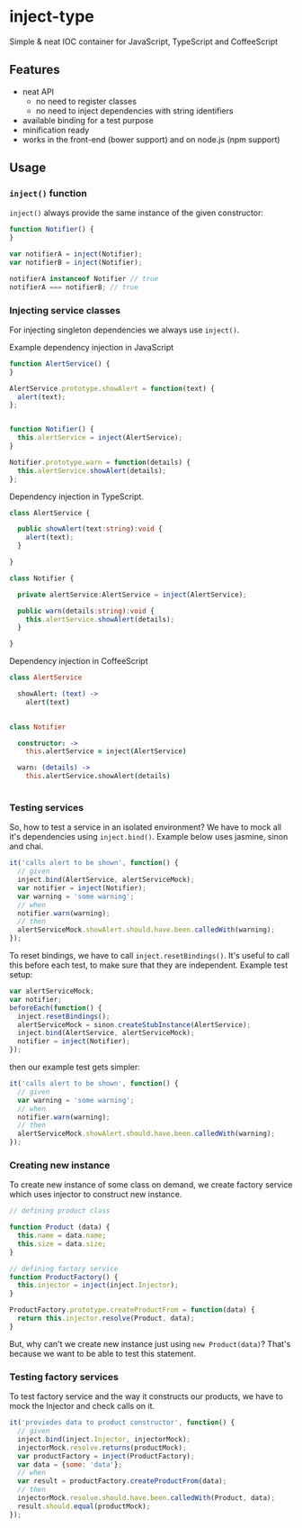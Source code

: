 # inject-type
Simple & neat IOC container for JavaScript, TypeScript and CoffeeScript

## Features
- neat API
  - no need to register classes
  - no need to inject dependencies with string identifiers
- available binding for a test purpose
- minification ready
- works in the front-end (bower support) and on node.js (npm support)

## Usage

### `inject()` function

`inject()` always provide the same instance of the given constructor:

```javascript
function Notifier() {
}

var notifierA = inject(Notifier);
var notifierB = inject(Notifier);

notifierA instanceof Notifier // true
notifierA === notifierB; // true
```

### Injecting service classes
For injecting singleton dependencies we always use `inject()`.

Example dependency injection in JavaScript
```javascript
function AlertService() {
}

AlertService.prototype.showAlert = function(text) {
  alert(text);
};


function Notifier() {
  this.alertService = inject(AlertService);
}

Notifier.prototype.warn = function(details) {
  this.alertService.showAlert(details);
};
```
Dependency injection in TypeScript.
```typescript
class AlertService {

  public showAlert(text:string):void {
    alert(text);
  }

}

class Notifier {

  private alertService:AlertService = inject(AlertService);

  public warn(details:string):void {
    this.alertService.showAlert(details);
  }

}
```

Dependency injection in CoffeeScript
```coffeescript
class AlertService

  showAlert: (text) ->
    alert(text)
  

class Notifier

  constructor: -> 
    this.alertService = inject(AlertService)

  warn: (details) ->
    this.alertService.showAlert(details)
  
```
### Testing services
So, how to test a service in an isolated environment? We have to mock all it's dependencies using `inject.bind()`. Example below uses jasmine, sinon and chai.

```javascript
it('calls alert to be shown', function() { 
  // given
  inject.bind(AlertService, alertServiceMock);
  var notifier = inject(Notifier);
  var warning = 'some warning';
  // when
  notifier.warn(warning);
  // then
  alertServiceMock.showAlert.should.have.been.calledWith(warning);
});
```
To reset bindings, we have to call `inject.resetBindings()`. It's useful to call this before each test, to make sure that they are independent. Example test setup:
```javascript
var alertServiceMock;
var notifier;
beforeEach(function() {
  inject.resetBindings();
  alertServiceMock = sinon.createStubInstance(AlertService);
  inject.bind(AlertService, alertServiceMock);
  notifier = inject(Notifier);
});
```
then our example test gets simpler:
```javascript
it('calls alert to be shown', function() { 
  // given
  var warning = 'some warning';
  // when
  notifier.warn(warning);
  // then
  alertServiceMock.showAlert.should.have.been.calledWith(warning);
});
```

### Creating new instance
To create new instance of some class on demand, we create factory service which uses injector to construct new instance.
```javascript
// defining product class

function Product (data) {
  this.name = data.name;
  this.size = data.size;
}

// defining factory service
function ProductFactory() {
  this.injector = inject(inject.Injector);
}

ProductFactory.prototype.createProductFrom = function(data) {
  return this.injector.resolve(Product, data);
}

```
But, why can't we create new instance just using `new Product(data)`? That's because we want to be able to test this statement.

### Testing factory services
To test factory service and the way it constructs our products, we have to mock the Injector and check calls on it.
```javascript
it('proviedes data to product constructor', function() { 
  // given
  inject.bind(inject.Injector, injectorMock);
  injectorMock.resolve.returns(productMock);
  var productFactory = inject(ProductFactory);
  var data = {some: 'data'};
  // when
  var result = productFactory.createProductFrom(data);
  // then
  injectorMock.resolve.should.have.been.calledWith(Product, data);
  result.should.equal(productMock);
});
```
